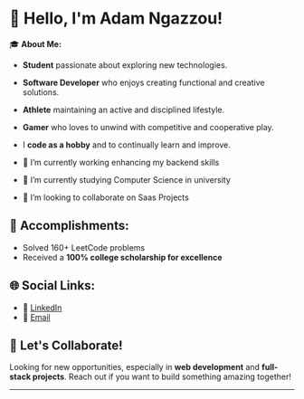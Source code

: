 # 👋 Hello, I'm Adam Ngazzou!

🎓 **About Me:**
- **Student** passionate about exploring new technologies.
- **Software Developer** who enjoys creating functional and creative solutions.
- **Athlete** maintaining an active and disciplined lifestyle.
- **Gamer** who loves to unwind with competitive and cooperative play.
- I **code as a hobby** and to continually learn and improve.

- 🔭 I’m currently working enhancing my backend skills
- 🌱 I’m currently studying Computer Science in university
- 👯 I’m looking to collaborate on Saas Projects

## 🎯 Accomplishments:
- Solved 160+ LeetCode problems
- Received a **100% college scholarship for excellence**

## 🌐 Social Links:
- 🌟 [LinkedIn](https://www.linkedin.com/in/adam-ngazzou/)
- 🐙 [Email](adem.ngazzou@horizon-university.tn)

## 📢 Let's Collaborate!
Looking for new opportunities, especially in **web development** and **full-stack projects**. Reach out if you want to build something amazing together!

---
